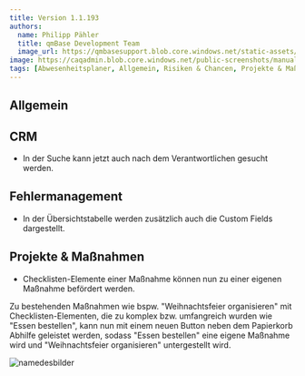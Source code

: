 ```yaml
---
title: Version 1.1.193
authors:
  name: Philipp Pähler
  title: qmBase Development Team
  image_url: https://qmbasesupport.blob.core.windows.net/static-assets/img/persons/paehler_round.png
image: https://caqadmin.blob.core.windows.net/public-screenshots/manual-screenshots/navbar_migration.PNG
tags: [Abwesenheitsplaner, Allgemein, Risiken & Chancen, Projekte & Maßnahmen]
---
```


<!--truncate-->

## Allgemein

## CRM

- In der Suche kann jetzt auch nach dem Verantwortlichen gesucht werden.

## Fehlermanagement

- In der Übersichtstabelle werden zusätzlich auch die Custom Fields dargestellt.

## Projekte & Maßnahmen

- Checklisten-Elemente einer Maßnahme können nun zu einer eigenen Maßnahme befördert werden.

Zu bestehenden Maßnahmen wie bspw. "Weihnachtsfeier organisieren" mit Checklisten-Elementen, die zu komplex bzw. umfangreich
wurden wie "Essen bestellen", kann nun mit einem neuen Button neben dem Papierkorb Abhilfe geleistet werden, sodass "Essen bestellen"
eine eigene Maßnahme wird und "Weihnachtsfeier organisieren" untergestellt wird.

![namedesbilder](screenshot.PNG)
